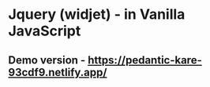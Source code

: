 #  Jquery (widjet) - in Vanilla JavaScript

## Demo version - https://pedantic-kare-93cdf9.netlify.app/

